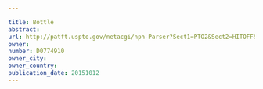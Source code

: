 ```yaml
---

title: Bottle
abstract: 
url: http://patft.uspto.gov/netacgi/nph-Parser?Sect1=PTO2&Sect2=HITOFF&p=1&u=%2Fnetahtml%2FPTO%2Fsearch-adv.htm&r=1&f=G&l=50&d=PALL&S1=D0774910&OS=D0774910&RS=D0774910
owner: 
number: D0774910
owner_city: 
owner_country: 
publication_date: 20151012
---
```

